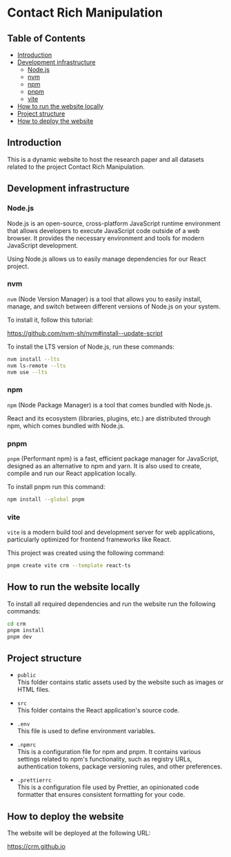 # Contact Rich Manipulation  <!-- omit from toc -->

## Table of Contents   <!-- omit from toc -->
- [Introduction](#introduction)
- [Development infrastructure](#development-infrastructure)
  - [Node.js](#nodejs)
  - [nvm](#nvm)
  - [npm](#npm)
  - [pnpm](#pnpm)
  - [vite](#vite)
- [How to run the website locally](#how-to-run-the-website-locally)
- [Project structure](#project-structure)
- [How to deploy the website](#how-to-deploy-the-website)

## Introduction

This is a dynamic website to host the research paper and all datasets related to the project Contact Rich Manipulation.

## Development infrastructure

### Node.js

Node.js is an open-source, cross-platform JavaScript runtime environment that allows developers to execute JavaScript code outside of a web browser. It provides the necessary environment and tools for modern JavaScript development.

Using Node.js allows us to easily manage dependencies for our React project.

### nvm

`nvm` (Node Version Manager) is a tool that allows you to easily install, manage, and switch between different versions of Node.js on your system.

To install it, follow this tutorial:

https://github.com/nvm-sh/nvm#install--update-script

To install the LTS version of Node.js, run these commands:

```bash
nvm install --lts
nvm ls-remote --lts
nvm use --lts
```

### npm

`npm` (Node Package Manager) is a tool that comes bundled with Node.js. 

React and its ecosystem (libraries, plugins, etc.) are distributed through npm, which comes bundled with Node.js.

### pnpm

`pnpm` (Performant npm) is a fast, efficient package manager for JavaScript, designed as an alternative to npm and yarn. It is also used to create, compile and run our React application locally.

To install pnpm run this command:

```bash
npm install --global pnpm
```

### vite

`vite` is a modern build tool and development server for web applications, particularly optimized for frontend frameworks like React.

This project was created using the following command:

```bash
pnpm create vite crm --template react-ts
```

## How to run the website locally

To install all required dependencies and run the website run the following commands:

```bash
cd crm
pnpm install
pnpm dev
```

## Project structure

* `public`\
  This folder contains static assets used by the website such as images or HTML files.

* `src`\
  This folder contains the React application's source code.

* `.env`\
  This file is used to define environment variables.

* `.npmrc`\
  This is a configuration file for npm and pnpm. It contains various settings related to npm's functionality, such as registry URLs, authentication tokens, package versioning rules, and other preferences.

* `.prettierrc`\
  This is a configuration file used by Prettier, an opinionated code formatter that ensures consistent formatting for your code.

## How to deploy the website

The website will be deployed at the following URL:

 https://crm.github.io